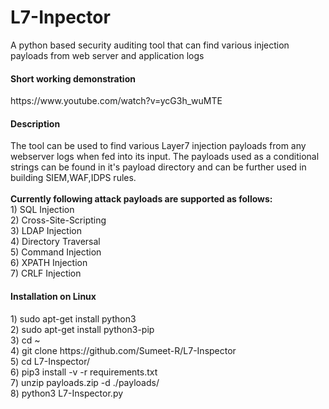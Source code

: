 # L7-Inpector
A python based security auditing tool that can find various injection payloads from web server and application logs

<h4>Short working demonstration</h4>
https://www.youtube.com/watch?v=ycG3h_wuMTE

<br>
<h4>Description</h4>
The tool can be used to find various Layer7 injection payloads from any webserver logs when fed into its input. The payloads used as a conditional strings can be found in it's payload directory and can be further used in building SIEM,WAF,IDPS rules.
<br><br>
<b>Currently following attack payloads are supported as follows:</b>
<br>
1) SQL Injection<br>
2) Cross-Site-Scripting<br>
3) LDAP Injection<br>
4) Directory Traversal<br>
5) Command Injection<br>
6) XPATH Injection<br>
7) CRLF Injection<br>

<h4>Installation on Linux</h4>
1) sudo apt-get install python3
<br>
2) sudo apt-get install python3-pip
<br>
3) cd ~
<br>
4) git clone https://github.com/Sumeet-R/L7-Inspector
<br>
5) cd L7-Inspector/
<br>
6) pip3 install -v -r requirements.txt
<br>
7) unzip payloads.zip -d ./payloads/
<br>
8) python3 L7-Inspector.py
